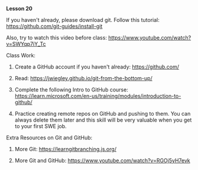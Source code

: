 **Lesson 20**

If you haven't already, please download git. Follow this tutorial: https://github.com/git-guides/install-git

Also, try to watch this video before class: https://www.youtube.com/watch?v=SWYqp7iY_Tc

Class Work:

1. Create a GitHub account if you haven't already: https://github.com/

2. Read: https://jwiegley.github.io/git-from-the-bottom-up/

3. Complete the following Intro to GitHub course: https://learn.microsoft.com/en-us/training/modules/introduction-to-github/

4. Practice creating remote repos on GitHub and pushing to them. You can always delete them later and this skill will be very valuable when you get to your first SWE job.

Extra Resources on Git and GitHub:

1. More Git: https://learngitbranching.js.org/

2. More Git and GitHub: https://www.youtube.com/watch?v=RGOj5yH7evk

